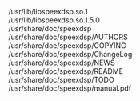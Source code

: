 /usr/lib/libspeexdsp.so.1  
/usr/lib/libspeexdsp.so.1.5.0  
/usr/share/doc/speexdsp  
/usr/share/doc/speexdsp/AUTHORS  
/usr/share/doc/speexdsp/COPYING  
/usr/share/doc/speexdsp/ChangeLog  
/usr/share/doc/speexdsp/NEWS  
/usr/share/doc/speexdsp/README  
/usr/share/doc/speexdsp/TODO  
/usr/share/doc/speexdsp/manual.pdf  
